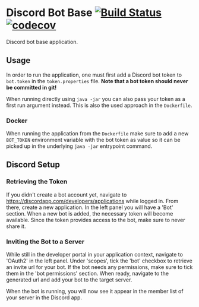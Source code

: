 # Discord Bot Base [![Build Status](https://travis-ci.org/Thibstars/Discord-Bot-Base.svg?branch=master)](https://travis-ci.org/Thibstars/Discord-Bot-Base) [![codecov](https://codecov.io/gh/Thibstars/Discord-Bot-Base/branch/master/graph/badge.svg)](https://codecov.io/gh/Thibstars/Discord-Bot-Base) # 
Discord bot base application.

## Usage ##

In order to run the application, one must first add a Discord bot token to `bot.token` in the `token.properties` file.
**Note that a bot token should never be committed in git!**

When running directly using `java -jar` you can also pass your token as a first run argument instead. This is also the used approach in the `Dockerfile`.

### Docker ###
When running the application from the `Dockerfile` make sure to add a new `BOT_TOKEN` environment variable with the bot token as value so it can be picked up 
in the underlying `java -jar` entrypoint command.

## Discord Setup ##
### Retrieving the Token ###
If you didn't create a bot account yet, navigate to https://discordapp.com/developers/applications while logged in.
From there, create a new application. In the left panel you will have a 'Bot' section. When a new bot is added, the necessary token will become available.
Since the token provides access to the bot, make sure to never share it.

### Inviting the Bot to a Server ###
While still in the developer portal in your application context, navigate to 'OAuth2' in the left panel.
Under 'scopes', tick the 'bot' checkbox to retrieve an invite url for your bot. If the bot needs any permissions, make sure to tick them in the 
'bot permissions' section. When ready, navigate to the generated url and add your bot to the target server.

When the bot is running, you will now see it appear in the member list of your server in the Discord app.